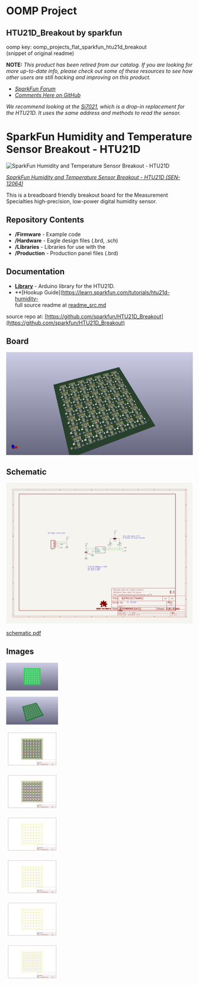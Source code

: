 # OOMP Project  
## HTU21D_Breakout  by sparkfun  
  
oomp key: oomp_projects_flat_sparkfun_htu21d_breakout  
(snippet of original readme)  
  
**NOTE:** *This product has been retired from our catalog. If you are looking for more up-to-date info, please check out some of these resources to see how other users are still hacking and improving on this product.*  
* *[SparkFun Forum](https://forum.sparkfun.com/)*  
* *[Comments Here on GitHub](https://github.com/sparkfun/HTU21D_Breakout/issues)*  
  
*We recommend looking at the [Si7021](https://www.sparkfun.com/products/13763), which is a drop-in replacement for the HTU21D. It uses the same address and methods to read the sensor.*  
  
SparkFun Humidity and Temperature Sensor Breakout - HTU21D  
===========================================================  
  
![SparkFun Humidity and Temperature Sensor Breakout - HTU21D](https://dlnmh9ip6v2uc.cloudfront.net/images/products/1/2/0/6/4/12064-04.jpg)    
  
[*SparkFun Humidity and Temperature Sensor Breakout - HTU21D (SEN-12064)*](https://www.sparkfun.com/products/12064)  
  
This is a breadboard friendly breakout board for the Measurement Specialties high-precision, low-power digital humidity sensor.  
  
Repository Contents  
-------------------  
* **/Firmware** - Example code   
* **/Hardware** - Eagle design files (.brd, .sch)  
* **/Libraries** - Libraries for use with the <PRODUCT NAME>  
* **/Production** - Production panel files (.brd)  
  
Documentation  
--------------  
* **[Library](https://github.com/sparkfun/SparkFun_HTU21D_Breakout_Arduino_Library)** - Arduino library for the HTU21D.  
* **[Hookup Guide](https://learn.sparkfun.com/tutorials/htu21d-humidity-  
  full source readme at [readme_src.md](readme_src.md)  
  
source repo at: [https://github.com/sparkfun/HTU21D_Breakout](https://github.com/sparkfun/HTU21D_Breakout)  
## Board  
  
[![working_3d.png](working_3d_600.png)](working_3d.png)  
## Schematic  
  
[![working_schematic.png](working_schematic_600.png)](working_schematic.png)  
  
[schematic pdf](working_schematic.pdf)  
## Images  
  
[![working_3D_bottom.png](working_3D_bottom_140.png)](working_3D_bottom.png)  
  
[![working_3D_top.png](working_3D_top_140.png)](working_3D_top.png)  
  
[![working_assembly_page_01.png](working_assembly_page_01_140.png)](working_assembly_page_01.png)  
  
[![working_assembly_page_02.png](working_assembly_page_02_140.png)](working_assembly_page_02.png)  
  
[![working_assembly_page_03.png](working_assembly_page_03_140.png)](working_assembly_page_03.png)  
  
[![working_assembly_page_04.png](working_assembly_page_04_140.png)](working_assembly_page_04.png)  
  
[![working_assembly_page_05.png](working_assembly_page_05_140.png)](working_assembly_page_05.png)  
  
[![working_assembly_page_06.png](working_assembly_page_06_140.png)](working_assembly_page_06.png)  
